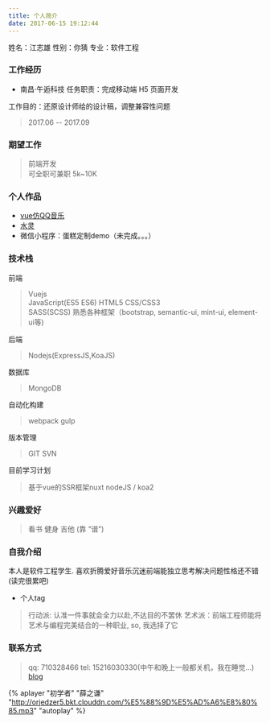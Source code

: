 ```yaml
---
title: 个人简介
date: 2017-06-15 19:12:44
---
```


姓名：江志雄
性别：你猜
专业：软件工程

### 工作经历
* 南昌·午逅科技
任务职责：完成移动端 H5 页面开发

工作目的：还原设计师给的设计稿，调整兼容性问题
> 2017.06 -- 2017.09

### 期望工作
> 前端开发  
> 可全职可兼职
> 5k~10K

### 个人作品
* [vue仿QQ音乐](https://github.com/j710328466/vue-qqmusic)
* [水灵](http://jzxer.cn/water/)
* 微信小程序：蛋糕定制demo（未完成。。。）

### 技术栈
前端
> Vuejs  
> JavaScript(ES5 ES6) 
> HTML5 CSS/CSS3  
> SASS(SCSS)
> 熟悉各种框架（bootstrap, semantic-ui, mint-ui, element-ui等)

后端
> Nodejs(ExpressJS,KoaJS)

数据库
> MongoDB

自动化构建
> webpack gulp

版本管理
> GIT SVN

目前学习计划
> 基于vue的SSR框架nuxt
> nodeJS / koa2

### 兴趣爱好
> 看书 
> 健身
> 吉他 (靠 “谱”)

### 自我介绍
本⼈是软件⼯程学⽣. 喜欢折腾爱好音乐沉迷前端能独立思考解决问题性格还不错 (读完很累吧)
* 个人tag 
> 行动派: 认准一件事就会全力以赴,不达目的不罢休
> 艺术派：前端工程师能将艺术与编程完美结合的一种职业, so, 我选择了它

### 联系方式
> qq: 710328466
> tel: 15216030330(中午和晚上一般都关机，我在睡觉...)
> [blog](http://jzxer.cn/)

{% aplayer "初学者" "薛之谦" "http://orjedzer5.bkt.clouddn.com/%E5%88%9D%E5%AD%A6%E8%80%85.mp3" "autoplay" %}
